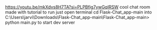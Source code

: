 https://youtu.be/mkXdvs8H7TA?si=PLPBfig7ywGqIRSW
cool chat room made with tutorial to run 
just open terminal 
cd Flask-Chat_app-main
into C:\Users\jarvi\Downloads\Flask-Chat_app-main\Flask-Chat_app-main>
 python main.py to start dev server
